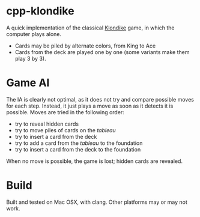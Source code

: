 cpp-klondike
============

A quick implementation of the classical [Klondike](http://en.wikipedia.org/wiki/Klondike_(solitaire)) game, in which the computer plays alone. 

- Cards may be piled by alternate colors, from King to Ace
- Cards from the deck are played one by one (some variants make them play 3 by 3).

Game AI
=======

The IA is clearly not optimal, as it does not try and compare possible moves for each step. Instead, it just plays a move as soon as it detects it is possible. Moves are tried in the following order:
- try to reveal hidden cards
- try to move piles of cards on the _tableau_
- try to insert a card from the deck
- try to add a card from the _tableau_ to the foundation
- try to insert a card from the deck to the foundation

When no move is possible, the game is lost; hidden cards are revealed.


Build
=====

Built and tested on Mac OSX, with clang. Other platforms may or may not work.
